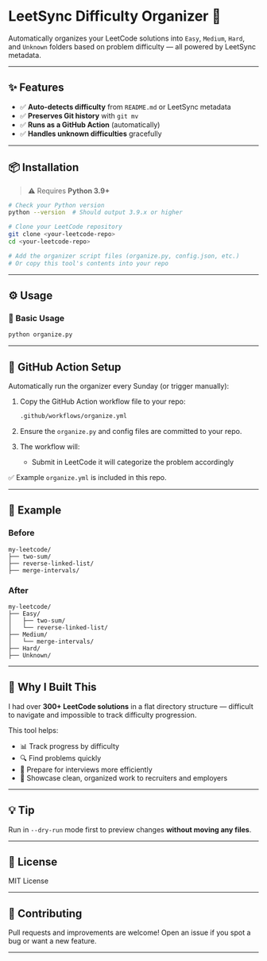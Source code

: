 # LeetSync Difficulty Organizer 🚀

Automatically organizes your LeetCode solutions into `Easy`, `Medium`, `Hard`, and `Unknown` folders based on problem difficulty — all powered by LeetSync metadata.

---

## ✨ Features

- ✅ **Auto-detects difficulty** from `README.md` or LeetSync metadata  
- ✅ **Preserves Git history** with `git mv`  
- ✅ **Runs as a GitHub Action** (automatically)
- ✅ **Handles unknown difficulties** gracefully  

---

## 📦 Installation

> ⚠️ Requires **Python 3.9+**

```bash
# Check your Python version
python --version  # Should output 3.9.x or higher

# Clone your LeetCode repository
git clone <your-leetcode-repo>
cd <your-leetcode-repo>

# Add the organizer script files (organize.py, config.json, etc.)
# Or copy this tool's contents into your repo
```

---

## ⚙️ Usage

### 🔁 Basic Usage

```bash
python organize.py
```

---

## 🔄 GitHub Action Setup

Automatically run the organizer every Sunday (or trigger manually):

1. Copy the GitHub Action workflow file to your repo:

    ```bash
    .github/workflows/organize.yml
    ```

2. Ensure the `organize.py` and config files are committed to your repo.

3. The workflow will:
   - Submit in LeetCode it will categorize the problem accordingly

✅ Example `organize.yml` is included in this repo.

---

## 📁 Example

### Before

```
my-leetcode/
├── two-sum/
├── reverse-linked-list/
├── merge-intervals/
```

### After

```
my-leetcode/
├── Easy/
│   ├── two-sum/
│   └── reverse-linked-list/
├── Medium/
│   └── merge-intervals/
├── Hard/
├── Unknown/
```

---

## 🧠 Why I Built This

I had over **300+ LeetCode solutions** in a flat directory structure — difficult to navigate and impossible to track difficulty progression.

This tool helps:

- 📊 Track progress by difficulty  
- 🔍 Find problems quickly  
- 🎯 Prepare for interviews more efficiently  
- 💼 Showcase clean, organized work to recruiters and employers  

---

## 💡 Tip

Run in `--dry-run` mode first to preview changes **without moving any files**.

---

## 📜 License

MIT License

---

## 🙌 Contributing

Pull requests and improvements are welcome! Open an issue if you spot a bug or want a new feature.

---
